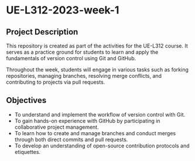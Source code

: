 # UE-L312-2023-week-1

## Project Description
This repository is created as part of the activities for the UE-L312 course. It serves as a practice ground for students to learn and apply the fundamentals of version control using Git and GitHub.

Throughout the week, students will engage in various tasks such as forking repositories, managing branches, resolving merge conflicts, and contributing to projects via pull requests.

## Objectives
- To understand and implement the workflow of version control with Git.
- To gain hands-on experience with GitHub by participating in collaborative project management.
- To learn how to create and manage branches and conduct merges through both direct commits and pull requests.
- To develop an understanding of open-source contribution protocols and etiquettes.
